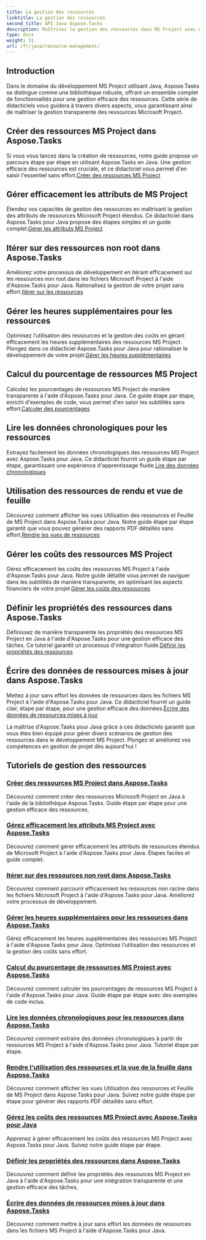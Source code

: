 ```yaml
---
title: La gestion des ressources
linktitle: La gestion des ressources
second_title: API Java Aspose.Tasks
description: Maîtrisez la gestion des ressources dans MS Project avec Aspose.Tasks pour Java. Apprenez à créer, itérer, gérer les coûts et bien plus encore. Optimisez le développement avec nos tutoriels.
type: docs
weight: 31
url: /fr/java/resource-management/
---
```

## Introduction

Dans le domaine du développement MS Project utilisant Java, Aspose.Tasks se distingue comme une bibliothèque robuste, offrant un ensemble complet de fonctionnalités pour une gestion efficace des ressources. Cette série de didacticiels vous guidera à travers divers aspects, vous garantissant ainsi de maîtriser la gestion transparente des ressources Microsoft Project.

## Créer des ressources MS Project dans Aspose.Tasks
 Si vous vous lancez dans la création de ressources, notre guide propose un parcours étape par étape en utilisant Aspose.Tasks en Java. Une gestion efficace des ressources est cruciale, et ce didacticiel vous permet d'en saisir l'essentiel sans effort.[Créer des ressources MS Project](./create-resources/)

## Gérer efficacement les attributs de MS Project
Étendez vos capacités de gestion des ressources en maîtrisant la gestion des attributs de ressources Microsoft Project étendus. Ce didacticiel dans Aspose.Tasks pour Java propose des étapes simples et un guide complet.[Gérer les attributs MS Project](./extended-resource-attributes/)

## Itérer sur des ressources non root dans Aspose.Tasks
 Améliorez votre processus de développement en itérant efficacement sur les ressources non root dans les fichiers Microsoft Project à l'aide d'Aspose.Tasks pour Java. Rationalisez la gestion de votre projet sans effort.[Itérer sur les ressources](./iterate-non-root-resources/)

## Gérer les heures supplémentaires pour les ressources
 Optimisez l’utilisation des ressources et la gestion des coûts en gérant efficacement les heures supplémentaires des ressources MS Project. Plongez dans ce didacticiel Aspose.Tasks pour Java pour rationaliser le développement de votre projet.[Gérer les heures supplémentaires](./overtimes-resource/)

## Calcul du pourcentage de ressources MS Project
 Calculez les pourcentages de ressources MS Project de manière transparente à l'aide d'Aspose.Tasks pour Java. Ce guide étape par étape, enrichi d'exemples de code, vous permet d'en saisir les subtilités sans effort.[Calculer des pourcentages](./percentage-calculations/)

## Lire les données chronologiques pour les ressources
 Extrayez facilement les données chronologiques des ressources MS Project avec Aspose.Tasks pour Java. Ce didacticiel fournit un guide étape par étape, garantissant une expérience d'apprentissage fluide.[Lire des données chronologiques](./read-timephased-data/)

## Utilisation des ressources de rendu et vue de feuille
 Découvrez comment afficher les vues Utilisation des ressources et Feuille de MS Project dans Aspose.Tasks pour Java. Notre guide étape par étape garantit que vous pouvez générer des rapports PDF détaillés sans effort.[Rendre les vues de ressources](./render-resource-usage-sheet-view/)

## Gérer les coûts des ressources MS Project
 Gérez efficacement les coûts des ressources MS Project à l'aide d'Aspose.Tasks pour Java. Notre guide détaillé vous permet de naviguer dans les subtilités de manière transparente, en optimisant les aspects financiers de votre projet.[Gérer les coûts des ressources](./resource-cost/)

## Définir les propriétés des ressources dans Aspose.Tasks
 Définissez de manière transparente les propriétés des ressources MS Project en Java à l'aide d'Aspose.Tasks pour une gestion efficace des tâches. Ce tutoriel garantit un processus d'intégration fluide.[Définir les propriétés des ressources](./set-resource-properties/)

## Écrire des données de ressources mises à jour dans Aspose.Tasks
 Mettez à jour sans effort les données de ressources dans les fichiers MS Project à l'aide d'Aspose.Tasks pour Java. Ce didacticiel fournit un guide clair, étape par étape, pour une gestion efficace des données.[Écrire des données de ressources mises à jour](./write-updated-resource-data/)

La maîtrise d'Aspose.Tasks pour Java grâce à ces didacticiels garantit que vous êtes bien équipé pour gérer divers scénarios de gestion des ressources dans le développement MS Project. Plongez et améliorez vos compétences en gestion de projet dès aujourd'hui !
## Tutoriels de gestion des ressources
### [Créer des ressources MS Project dans Aspose.Tasks](./create-resources/)
Découvrez comment créer des ressources Microsoft Project en Java à l'aide de la bibliothèque Aspose.Tasks. Guide étape par étape pour une gestion efficace des ressources.
### [Gérez efficacement les attributs MS Project avec Aspose.Tasks](./extended-resource-attributes/)
Découvrez comment gérer efficacement les attributs de ressources étendus de Microsoft Project à l'aide d'Aspose.Tasks pour Java. Étapes faciles et guide complet.
### [Itérer sur des ressources non root dans Aspose.Tasks](./iterate-non-root-resources/)
Découvrez comment parcourir efficacement les ressources non racine dans les fichiers Microsoft Project à l'aide d'Aspose.Tasks pour Java. Améliorez votre processus de développement.
### [Gérer les heures supplémentaires pour les ressources dans Aspose.Tasks](./overtimes-resource/)
Gérez efficacement les heures supplémentaires des ressources MS Project à l'aide d'Aspose.Tasks pour Java. Optimisez l’utilisation des ressources et la gestion des coûts sans effort.
### [Calcul du pourcentage de ressources MS Project avec Aspose.Tasks](./percentage-calculations/)
Découvrez comment calculer les pourcentages de ressources MS Project à l'aide d'Aspose.Tasks pour Java. Guide étape par étape avec des exemples de code inclus.
### [Lire les données chronologiques pour les ressources dans Aspose.Tasks](./read-timephased-data/)
Découvrez comment extraire des données chronologiques à partir de ressources MS Project à l'aide d'Aspose.Tasks pour Java. Tutoriel étape par étape.
### [Rendre l'utilisation des ressources et la vue de la feuille dans Aspose.Tasks](./render-resource-usage-sheet-view/)
Découvrez comment afficher les vues Utilisation des ressources et Feuille de MS Project dans Aspose.Tasks pour Java. Suivez notre guide étape par étape pour générer des rapports PDF détaillés sans effort.
### [Gérez les coûts des ressources MS Project avec Aspose.Tasks pour Java](./resource-cost/)
Apprenez à gérer efficacement les coûts des ressources MS Project avec Aspose.Tasks pour Java. Suivez notre guide étape par étape.
### [Définir les propriétés des ressources dans Aspose.Tasks](./set-resource-properties/)
Découvrez comment définir les propriétés des ressources MS Project en Java à l'aide d'Aspose.Tasks pour une intégration transparente et une gestion efficace des tâches.
### [Écrire des données de ressources mises à jour dans Aspose.Tasks](./write-updated-resource-data/)
Découvrez comment mettre à jour sans effort les données de ressources dans les fichiers MS Project à l'aide d'Aspose.Tasks pour Java.